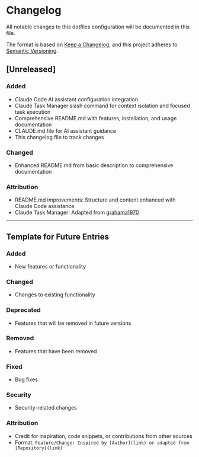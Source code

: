 # Changelog

All notable changes to this dotfiles configuration will be documented in this file.

The format is based on [Keep a Changelog](https://keepachangelog.com/en/1.0.0/),
and this project adheres to [Semantic Versioning](https://semver.org/spec/v2.0.0.html).

## [Unreleased]

### Added
- Claude Code AI assistant configuration integration
- Claude Task Manager slash command for context isolation and focused task execution
- Comprehensive README.md with features, installation, and usage documentation
- CLAUDE.md file for AI assistant guidance
- This changelog file to track changes

### Changed
- Enhanced README.md from basic description to comprehensive documentation

### Attribution
- README.md improvements: Structure and content enhanced with Claude Code assistance
- Claude Task Manager: Adapted from [grahama1970](https://gist.github.com/grahama1970/44a9da6a3da6769132037f06966945c2)

---

## Template for Future Entries

### Added
- New features or functionality

### Changed  
- Changes to existing functionality

### Deprecated
- Features that will be removed in future versions

### Removed
- Features that have been removed

### Fixed
- Bug fixes

### Security
- Security-related changes

### Attribution
- Credit for inspiration, code snippets, or contributions from other sources
- Format: `Feature/Change: Inspired by [Author](link) or adapted from [Repository](link)`